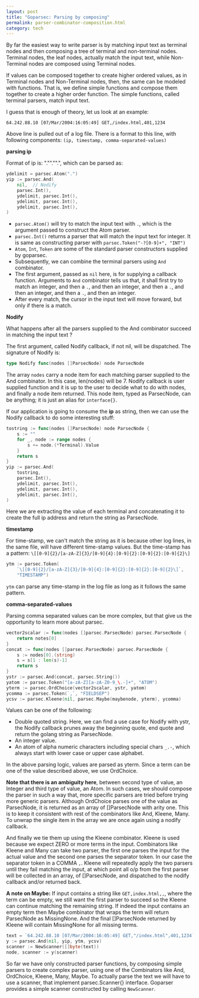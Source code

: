 ```yaml
---
layout: post
title: "Goparsec: Parsing by composing"
permalink: parser-combinator-composition.html
category: tech
---
```


By far the easiest way to write parser is by matching input text
as terminal nodes and then composing a tree of terminal and non-terminal
nodes. Terminal nodes, the leaf nodes, actually match the input
text, while Non-Terminal nodes are composed using Terminal nodes.

If values can be composed together to create higher ordered values, as in
Terminal nodes and Non-Terminal nodes, then, the same can be modeled with
functions. That is, we define simple functions and compose them together to
create a higher order function. The simple functions, called terminal
parsers, match input text.

I guess that is enough of theory, let us look at an example:

```log
64.242.88.10 [07/Mar/2004:16:05:49] GET,/index.html,401,1234
```

Above line is pulled out of a log file. There is a format to this line,
with following components: `(ip, timestamp, comma-separated-values)`

**parsing ip**

Format of ip is: <int>"."<int>"."<int>"."<int>, which can be parsed as:

```go
ydelimit = parsec.Atom(".")
yip := parsec.And(
    nil,  // Nodify
    parsec.Int(),
    ydelimit, parsec.Int(),
    ydelimit, parsec.Int(),
    ydelimit, parsec.Int(),
)
```

* `parsec.Atom()` will try to match the input text with `.`, which is
  the argument passed to construct the Atom parser.
* `parsec.Int()` returns a parser that will match the input text for
  integer. It is same as constructing parser with
  `parsec.Token("-?[0-9]+", "INT")`
* `Atom`, `Int`, `Token` are some of the standard parser constructors
  supplied by goparsec.
* Subsequently, we can combine the terminal parsers using `And` combinator.
* The first argument, passed as `nil` here, is for supplying a callback
  function. Arguments to `And` combinator tells us that, it shall first
  try to match an integer, and then a `.`, and then an integer, and then
  a `.`, and then an integer, and then a `.`, and then an integer.
* After every match, the cursor in the input text will move forward, but only
  if there is a match.

**Nodify**

What happens after all the parsers supplied to the And combinator succeed
in matching the input text ?

The first argument, called Nodify callback, if not nil, will be dispatched.
The signature of Nodify is:

```go
type Nodify func(nodes []ParsecNode) node ParsecNode
```

The array `nodes` carry a node item for each matching parser supplied to the
And combinator. In this case, len(nodes) will be 7. Nodify callback is user
supplied function and it is up to the user to decide what to do with nodes, and
finally a node item returned. This node item, typed as ParsecNode, can be
anything; it is just an alias for `interface{}`.

If our application is going to consume the **ip** as string, then we can use
the Nodify callback to do some interesting stuff:

```go
tostring := func(nodes []ParsecNode) node ParsecNode {
    s := ""
    for _, node := range nodes {
        s += node.(*Terminal).Value
    }
    return s
}
yip := parsec.And(
    tostring,
    parsec.Int(),
    ydelimit, parsec.Int(),
    ydelimit, parsec.Int(),
    ydelimit, parsec.Int(),
)
```

Here we are extracting the value of each terminal and concatenating it to
create the full ip address and return the string as ParsecNode.

**timestamp**

For time-stamp, we can't match the string as it is because other log lines,
in the same file, will have different time-stamp values. But the time-stamp
has a pattern: `\[[0-9]{2}/[a-zA-Z]{3}/[0-9]{4}:[0-9]{2}:[0-9]{2}:[0-9]{2}\]`

```go
ytm := parsec.Token(
    `\[[0-9]{2}/[a-zA-Z]{3}/[0-9]{4}:[0-9]{2}:[0-9]{2}:[0-9]{2}\]`,
    "TIMESTAMP")
```

`ytm` can parse any time-stamp in the log file as long as it follows the
same pattern.

**comma-separated-values**

Parsing comma separated values can be more complex, but that give us the
opportunity to learn more about parsec.

```go
vector2scalar := func(nodes []parsec.ParsecNode) parsec.ParsecNode {
    return notes[0]
}
concat := func(nodes []parsec.ParsecNode) parsec.ParsecNode {
    s := nodes[0].(string)
    s = s[1 : len(s)-1]
    return s
}
ystr := parsec.And(concat, parsec.String())
yatom := parsec.Token("[a-zA-Z][a-zA-Z0-9_\.-]+", "ATOM")
yterm := parsec.OrdChoice(vector2scalar, ystr, yatom)
ycomma := parsec.Token(`,`, "FIELDSEP")
ycsv := parsec.Kleene(nil, parsec.Maybe(maybenode, yterm), ycomma)
```

Values can be one of the following:

* Double quoted string. Here, we can find a use case for Nodify with ystr,
  the Nodify callback prunes away the beginning quote, end quote and
  return the golang string as ParsecNode.
* An integer value.
* An atom of alpha numeric characters including special chars `_.-`,
  which always start with lower case or upper case alphabet.

In the above parsing logic, values are parsed as yterm. Since a term
can be one of the value described above, we use OrdChoice.

**Note that there is an ambiguity here**, between second type of value,
an Integer and third type of value, an Atom. In such cases, we should
compose the parser in such a way that, more specific parsers are tried
before trying more generic parsers. Although OrdChoice parses one of
the value as ParsecNode, it is returned as an array of []ParsecNode
with arity one. This is to keep it consistent with rest of the
combinators like And, Kleene, Many. To unwrap the single item in the
array we are once again using a nodify callback.

And finally we tie them up using the Kleene combinator. Kleene is used
because we expect ZERO or more terms in the input. Combinators like
Kleene and Many can take two parser, the first one parses
the input for the actual value and the second one parses the separator
token. In our case the separator token in a COMMA `,`. Kleene will
repeatedly apply the two parsers until they fail matching the input, at
which point all o/p from the first parser will be collected in an
array, of []ParsecNode, and dispatched to the nodify callback and/or
returned back.

**A note on Maybe:** If input contains a string like
`GET,index.html,,`, where the term can be empty, we still want the first
parser to succeed so the Kleene can continue matching the remaining string.
If indeed the input contains an empty term then Maybe combinator that wraps
the term will return ParsecNode as MissingNone. And the final []ParsecNode
returned by Kleene will contain MissingNone for all missing terms.

```go
text = `64.242.88.10 [07/Mar/2004:16:05:49] GET,"/index.html",401,1234`
y := parsec.And(nil, yip, ytm, ycsv)
scanner := NewScanner([]byte(text))
node, scanner := y(scanner)
```

So far we have only constructed parser functions, by composing simple
parsers to create complex parser, using one of the Combinators like
And, OrdChoice, Kleene, Many, Maybe. To actually parse the text we will
have to use a scanner, that implement parsec.Scanner{} interface.
Goparser provides a simple scanner constructed by calling `NewScanner`.
